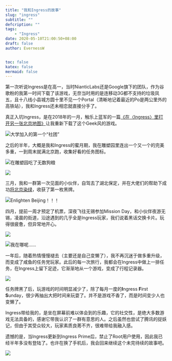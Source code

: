 ```yaml
---
title: "我和Ingress的故事"
slug: "ingress"
subtitle: ""
defcription: ""
tags:
    - "Ingress"
date: 2020-05-10T21:00:50+08:00
draft: false
author: EvernessW


toc: false
katex: false
mermaid: false
---
```


第一次听说Ingress是在高一，当时NianticLabs还是Google旗下的团队，作为谷歌粉的我第一时间下载了该游戏，无奈当时用的是连移动3G都不支持的垃圾凤五，且十八线小县城方圆十里不见一个Portal（清晰地记着最近的Po是两公里外的高铁站），我和Ingress还未相恋就直接分手了。

真正入坑Ingress，是在2018年的一月，触乐上蓝军的一篇[《在〈Ingress〉里打开另一张北京地图》](https://www.chuapp.com/?c=Article&a=index&id=284921)让我重新下载了这个Geek风的游戏。

![](https://awesome-image.oss-cn-beijing.aliyuncs.com/20200510213909.jpg "大学加入的第一个“社团”")

之后的半年，大概是我和Ingress的蜜月期，我在雕塑园里连出一个又一个的完美多重，一到周末就满北京跑，收集好看的任务图标。

![](https://awesome-image.oss-cn-beijing.aliyuncs.com/20200510215740.jpg "在雕塑园吃了无数狗粮")

![](https://awesome-image.oss-cn-beijing.aliyuncs.com/20200510215839.jpg)

三月，我和一群第一次见面的小伙伴，自驾去了湖北保定，并在大佬们的帮助下成功[将北京染绿](https://mp.weixin.qq.com/s/_zqwjWCz58FarW_bTMry9Q)，收获了第一枚黑牌。

![](https://awesome-image.oss-cn-beijing.aliyuncs.com/20200510220946.jpg "Enlighten Beijing！！！" )

四月，提前一周才预定了机票，深夜飞往无锡参加Mission Day，和小伙伴夜游无锡，凌晨的街道，沿途遇到的几乎全是Ingress玩家，我们说着黑话交换卡片。玩得很疲惫，但异常地开心。

![](https://awesome-image.oss-cn-beijing.aliyuncs.com/20200510221028.jpg)

![](https://awesome-image.oss-cn-beijing.aliyuncs.com/20200510221037.jpg "我在哪呢……")

一年后，随着热情慢慢褪去（主要还是自己变懒了），我不再沉迷于做多重升级，而变成了咸鱼的任务党玩家。此后的每一次旅行，我都会在Ingress中做上一排任务，在Ingress上留下足迹，它渐渐地从一个游戏，变成了行程记录器。

![](https://awesome-image.oss-cn-beijing.aliyuncs.com/20200511193600.png)

任务牌黑了后，玩游戏的时间明显减少了，除了每月一度的**I**ngress **F**irst **S**unday，很少再抽出大把时间来玩耍了。并不是游戏不香了，而是时间变少人也变懒了。

Ingress带给我的，是坐在屏幕前难以体会到的乐趣，它的社交性，是绝大多数游戏无法具备的，感谢它带我认识了一群有意思的人。之后虽然也尝试了腾讯的捉妖记，但由于其受众较大，玩家素质良莠不齐，很难带给我融入感。

遗憾的是，当Ingress更新到Ingress Prime后，禁止了Root用户使用，因此我已经半年多没有登陆了。也许在换了手机后，我会回来继续这个未完待续的故事吧。

![](https://awesome-image.oss-cn-beijing.aliyuncs.com/20200511194053.jpg)



